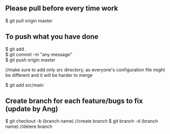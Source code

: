 ## Please pull before every time work
$ git pull origin master  

## To push what you have done
$ git add .  
$ git commit -m "any message"  
$ git push origin master  

//make sure to add only src directory, as everyone's configuration file might
be different and it will be harder to merge

$ git add src/main

## Create branch for each feature/bugs to fix (update by Ang)
$ git checkout -b (branch name) //create branch
$ git branch -d (branch name) //delere branch
